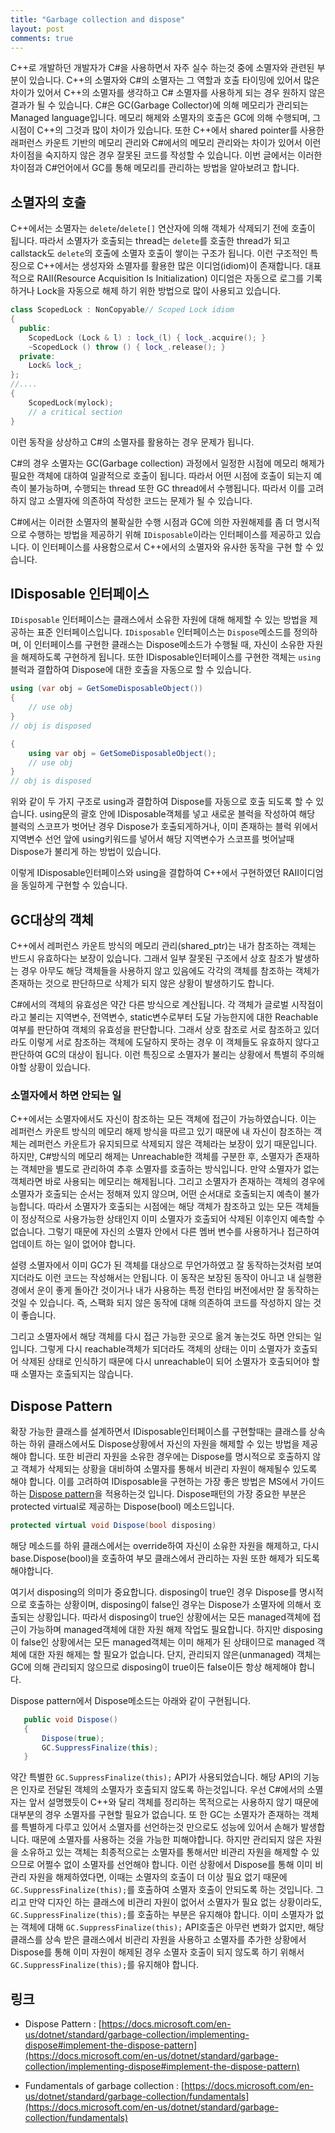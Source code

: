 ```yaml
---
title: "Garbage collection and dispose"
layout: post
comments: true
---
```

C++로 개발하던 개발자가 C#을 사용하면서 자주 실수 하는것 중에 소멸자와 관련된 부분이 있습니다. C++의 소멸자와 C#의 소멸자는 그 역할과 호출 타이밍에 있어서 많은 차이가 있어서 C++의 소멸자를 생각하고 C# 소멸자를 사용하게 되는 경우 원하지 않은 결과가 될 수 있습니다. C#은 GC(Garbage Collector)에 의해 메모리가 관리되는 Managed language입니다. 메모리 해제와 소멸자의 호출은 GC에 의해 수행되며, 그 시점이 C++의 그것과 많이 차이가 있습니다. 또한 C++에서 shared pointer를 사용한 래퍼런스 카운트 기반의 메모리 관리와 C#에서의 메모리 관리와는 차이가 있어서 이런 차이점을 숙지하지 않은 경우 잘못된 코드를 작성할 수 있습니다. 이번 글에서는 이러한 차이점과 C#언어에서 GC를 통해 메모리를 관리하는 방법을 알아보려고 합니다.


## 소멸자의 호출
 C++에서는 소멸자는 `delete`/`delete[]` 연산자에 의해 객체가 삭제되기 전에 호출이 됩니다. 따라서 소멸자가 호출되는 thread는 `delete`를 호출한 thread가 되고 callstack도 `delete`의 호출에 소멸자 호출이 쌓이는 구조가 됩니다. 이런 구조적인 특징으로 C++에서는 생성자와 소멸자를 활용한 많은 이디엄(idiom)이 존재합니다. 대표적으로 RAII(Resource Acquisition Is Initialization) 이디엄은 자동으로 로그를 기록하거나 Lock을 자동으로 해제 하기 위한 방법으로 많이 사용되고 있습니다.

```c++
class ScopedLock : NonCopyable// Scoped Lock idiom
{
  public:
    ScopedLock (Lock & l) : lock_(l) { lock_.acquire(); }
    ~ScopedLock () throw () { lock_.release(); } 
  private:
    Lock& lock_;
};
//....
{
    ScopedLock(mylock);
    // a critical section
}
```
이런 동작을 상상하고 C#의 소멸자를 활용하는 경우 문제가 됩니다. 

C#의 경우 소멸자는 GC(Garbage collection) 과정에서 일정한 시점에 메모리 해제가 필요한 객체에 대하여 일괄적으로 호출이 됩니다. 따라서 어떤 시점에 호출이 되는지 예측이 불가능하며, 수행되는 thread 또한 GC thread에서 수행됩니다. 따라서 이를 고려하지 않고 소멸자에 의존하여 작성한 코드는 문제가 될 수 있습니다.

C#에서는 이러한 소멸자의 불확실한 수행 시점과 GC에 의한 자원해제를 좀 더 명시적으로 수행하는 방법을 제공하기 위해 `IDisposable`이라는 인터페이스를 제공하고 있습니다. 이 인터페이스를 사용함으로서 C++에서의 소멸자와 유사한 동작을 구현 할 수 있습니다.

## IDisposable 인터페이스
 `IDisposable` 인터페이스는 클래스에서 소유한 자원에 대해 해제할 수 있는 방법을 제공하는 표준 인터페이스입니다.
 `IDisposable` 인터페이스는 `Dispose`메소드를 정의하며, 이 인터페이스를 구현한 클래스는 Dispose메소드가 수행될 때, 자신이 소유한 자원을 해제하도록 구현하게 됩니다. 또한 IDisposable인터페이스를 구현한 객체는 `using` 블럭과 결합하여 Dispose에 대한 호출을 자동으로 할 수 있습니다.

 ```c#
 using (var obj = GetSomeDisposableObject())
 {
     // use obj 
 }
 // obj is disposed

 {
     using var obj = GetSomeDisposableObject();
     // use obj
 }
 // obj is disposed
 ```
 위와 같이 두 가지 구조로 using과 결합하여 Dispose를 자동으로 호출 되도록 할 수 있습니다. using문의 괄호 안에 IDisposable객체를 넣고 새로운 블럭을 작성하여 해당 블럭의 스코프가 벗어난 경우 Dispose가 호출되게하거나, 이미 존재하는 블럭 위에서 지역변수 선언 앞에 using키워드를 넣어서 해당 지역변수가 스코프를 벗어날때 Dispose가 불리게 하는 방법이 있습니다.

 이렇게 IDisposable인터페이스와 using을 결합하여 C++에서 구현하였던 RAII이디엄을 동일하게 구현할 수 있습니다.


## GC대상의 객체
C++에서 레퍼런스 카운트 방식의 메모리 관리(shared_ptr)는 내가 참조하는 객체는 반드시 유효하다는 보장이 있습니다. 그래서 일부 잘못된 구조에서 상호 참조가 발생하는 경우 아무도 해당 객체들을 사용하지 않고 있음에도 각각의 객체를 참조하는 객체가 존재하는 것으로 판단하므로 삭제가 되지 않은 상황이 발생하기도 합니다. 

C#에서의 객체의 유효성은 약간 다른 방식으로 계산됩니다. 각 객체가 글로벌 시작점이라고 불리는 지역변수, 전역변수, static변수로부터 도달 가능한지에 대한 Reachable 여부를 판단하여 객체의 유효성을 판단합니다. 그래서 상호 참조로 서로 참조하고 있더라도 이렇게 서로 참조하는 객체에 도달하지 못하는 경우 이 객체들도 유효하지 않다고 판단하여 GC의 대상이 됩니다.
이런 특징으로 소멸자가 불리는 상황에서 특별히 주의해야할 상황이 있습니다.

### 소멸자에서 하면 안되는 일
C++에서는 소멸자에서도 자신이 참조하는 모든 객체에 접근이 가능하였습니다. 이는 레퍼런스 카운트 방식의 메모리 해제 방식을 따르고 있기 때문에 내 자신이 참조하는 객체는 레퍼런스 카운트가 유지되므로 삭제되지 않은 객체라는 보장이 있기 때문입니다. 하지만, C#방식의 메모리 해제는 Unreachable한 객체를 구분한 후, 소멸자가 존재하는 객체만을 별도로 관리하여 추후 소멸자를 호출하는 방식입니다. 만약 소멸자가 없는 객체라면 바로 사용되는 메모리는 해제됩니다. 그리고 소멸자가 존재하는 객체의 경우에 소멸자가 호출되는 순서는 정해져 있지 않으며, 어떤 순서대로 호출되는지 예측이 불가능합니다. 따라서 소멸자가 호출되는 시점에는 해당 객체가 참조하고 있는 모든 객체들이 정상적으로 사용가능한 상태인지 이미 소멸자가 호출되어 삭제된 이후인지 예측할 수 없습니다. 그렇기 때문에 자신의 소멸자 안에서 다른 멤버 변수를 사용하거나 접근하여 업데이트 하는 일이 없어야 합니다.

설령 소멸자에서 이미 GC가 된 객체를 대상으로 무언가하였고 잘 동작하는것처럼 보여지더라도 이런 코드는 작성해서는 안됩니다. 이 동작은 보장된 동작이 아니고 내 실행환경에서 운이 좋게 돌아간 것이거나 내가 사용하는 특정 런타임 버전에서만 잘 동작하는 것일 수 있습니다. 즉, 스팩화 되지 않은 동작에 대해 의존하여 코드를 작성하지 않는 것이 좋습니다.

그리고 소멸자에서 해당 객체를 다시 접근 가능한 곳으로 옮겨 놓는것도 하면 안되는 일입니다. 그렇게 다시 reachable객체가 되더라도 객체의 상태는 이미 소멸자가 호출되어 삭제된 상태로 인식하기 때문에 다시 unreachable이 되어 소멸자가 호출되어야 할때 소멸자는 호출되지는 않습니다.

## Dispose Pattern
 확장 가능한 클래스를 설계하면서 IDisposable인터페이스를 구현할때는 클래스를 상속하는 하위 클래스에서도 Dispose상황에서 자신의 자원을 해제할 수 있는 방법을 제공해야 합니다. 또한 비관리 자원을 소유한 경우에는 Dispose를 명시적으로 호출하지 않고 객체가 삭제되는 상황을 대비하여 소멸자를 통해서 비관리 자원이 해제될수 있도록 해야 합니다. 이를 고려하여 IDisposable을 구현하는 가장 좋은 방법은 MS에서 가이드 하는 [Dispose pattern](https://docs.microsoft.com/en-us/dotnet/standard/garbage-collection/implementing-dispose#implement-the-dispose-pattern)을 적용하는것 입니다. Dispose패턴의 가장 중요한 부분은 protected virtual로 제공하는 Dispose(bool) 메소드입니다.
 ```c#
 protected virtual void Dispose(bool disposing)
 ```
 해당 메소드를 하위 클래스에서는 override하여 자신이 소유한 자원을 해제하고, 다시 base.Dispose(bool)을 호출하여 부모 클래스에서 관리하는 자원 또한 해제가 되도록 해야합니다.

 여기서 disposing의 의미가 중요합니다. disposing이 true인 경우 Dispose를 명시적으로 호출하는 상황이며, disposing이 false인 경우는 Dispose가 소멸자에 의해서 호출되는 상황입니다. 따라서 disposing이 true인 상황에서는 모든 managed객체에 접근이 가능하며 managed객체에 대한 자원 해제 작업도 필요합니다. 하지만 disposing이 false인 상황에서는 모든 managed객체는 이미 해제가 된 상태이므로 managed 객체에 대한 자원 해제는 할 필요가 없습니다. 단지, 관리되지 않은(unmanaged) 객체는 GC에 의해 관리되지 않으므로 disposing이 true이든 false이든 항상 해제해야 합니다.

Dispose pattern에서 Dispose메소드는 아래와 같이 구현됩니다.
 ```c#
    public void Dispose()
    {
        Dispose(true);
        GC.SuppressFinalize(this);
    }
 ```
 약간 특별한 `GC.SuppressFinalize(this);` API가 사용되었습니다. 해당 API의 기능은 인자로 전달된 객체의 소멸자가 호출되지 않도록 하는것입니다. 우선 C#에서의 소멸자는 앞서 설명했듯이 C++와 달리 객체를 정리하는 목적으로는 사용하지 않기 때문에 대부분의 경우 소멸자를 구현할 필요가 없습니다. 또 한 GC는 소멸자가 존재하는 객체를 특별하게 다루고 있어서 소멸자를 선언하는것 만으로도 성능에 있어서 손해가 발생합니다. 때문에 소멸자를 사용하는 것을 가능한 피해야합니다. 하지만 관리되지 않은 자원을 소유하고 있는 객체는 최종적으로는 소멸자를 통해서만 비관리 자원을 해제할 수 있으므로 어쩔수 없이 소멸자를 선언해야 합니다. 이런 상황에서 Dispose를 통해 이미 비관리 자원을 해제하였다면, 이때는 소멸자의 호출이 더 이상 필요 없기 때문에 `GC.SuppressFinalize(this);`를 호출하여 소멸자 호출이 안되도록 하는 것입니다.
그리고 만약 디자인 하는 클래스에 비관리 자원이 없어서 소멸자가 필요 없는 상황이라도, `GC.SuppressFinalize(this);`를 호출하는 부분은 유지해야 합니다. 이미 소멸자가 없는 객체에 대해 `GC.SuppressFinalize(this);` API호출은 아무런 변화가 없지만, 해당 클래스를 상속 받은 클래스에서 비관리 자원을 사용하고 소멸자를 추가한 상황에서 Dispose를 통해 이미 자원이 해제된 경우 소멸자 호출이 되지 않도록 하기 위해서 `GC.SuppressFinalize(this);`를 유지해야 합니다.


## 링크
 * Dispose Pattern : [https://docs.microsoft.com/en-us/dotnet/standard/garbage-collection/implementing-dispose#implement-the-dispose-pattern](https://docs.microsoft.com/en-us/dotnet/standard/garbage-collection/implementing-dispose#implement-the-dispose-pattern)

 * Fundamentals of garbage collection : [https://docs.microsoft.com/en-us/dotnet/standard/garbage-collection/fundamentals](https://docs.microsoft.com/en-us/dotnet/standard/garbage-collection/fundamentals)